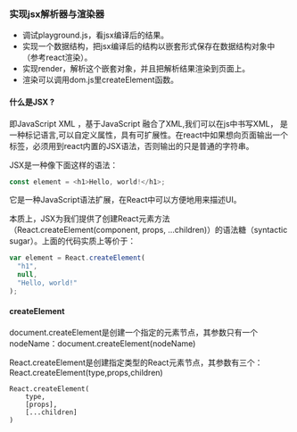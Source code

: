 ### 实现jsx解析器与渲染器
- 调试playground.js，看jsx编译后的结果。
- 实现一个数据结构，把jsx编译后的结构以嵌套形式保存在数据结构对象中（参考react渲染）。
- 实现render，解析这个嵌套对象，并且把解析结果渲染到页面上。
- 渲染可以调用dom.js里createElement函数。

#### 什么是JSX ?
即JavaScript XML ，基于JavaScript 融合了XML,我们可以在js中书写XML， 是一种标记语言,可以自定义属性，具有可扩展性。在react中如果想向页面输出一个标签，必须用到react内置的JSX语法，否则输出的只是普通的字符串。

JSX是一种像下面这样的语法：
```js
const element = <h1>Hello, world!</h1>;
```
它是一种JavaScript语法扩展，在React中可以方便地用来描述UI。

本质上，JSX为我们提供了创建React元素方法（React.createElement(component, props, ...children)）的语法糖（syntactic sugar）。上面的代码实质上等价于：
```js
var element = React.createElement(
  "h1",
  null,
  "Hello, world!"
);
```
#### createElement

document.createElement是创建一个指定的元素节点，其参数只有一个nodeName：document.createElement(nodeName)

React.createElement是创建指定类型的React元素节点，其参数有三个：React.createElement(type,props,children)
```
React.createElement(
    type,
    [props],
    [...children]
)
```
